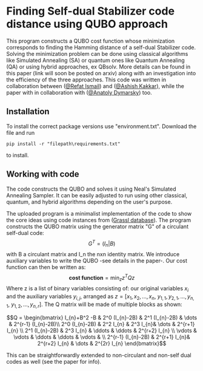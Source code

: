 # Finding Self-dual Stabilizer code distance using QUBO approach
This program constructs a QUBO cost function whose minimization corresponds to finding the Hamming distance of a self-dual Stabilizer code. Solving the minimization problem can  be done using classical algorithms like Simulated Annealing (SA) or quantum ones like Quantum Annealing (QA) or using hybrid approaches, ex QBsolv. More details can be found in this paper (link will soon be posted on arxiv) along with an investigation into the efficiency of the three approaches. This code was written in collaboration between ([@Refat Ismail](https://github.com/RefatIsmail96)) and ([@Ashish Kakkar](https://www.linkedin.com/in/ashishkakkar21/)), while the paper with in collaboration with ([@Anatoly Dymarsky](https://scholar.google.com/citations?user=n9NSqaIAAAAJ&hl=en)) too.

## Installation
To install the correct package versions use "environment.txt". Download the file and run
```
pip install -r "filepath\requirements.txt"
```
to install.
## Working with code
The code constructs the QUBO and solves it using Neal's Simulated Annealing Sampler. It can be easily adjusted to run using other classical, quantum, and hybrid algorithms depending on the user's purpose.

The uploaded program is a minimalist implementation of the code to show the core ideas using code instances from ([Grassl database](http://www.codetables.de/)). The program constructs the QUBO matrix using the generator matrix "G" of a circulant self-dual code:
$$G^T = \left( I_{n}|B \right)$$ with B a circulant matrix and I_n the nxn identity matrix.
We introduce auxiliary variables to write the QUBO -see details in the paper-. Our cost function can then be written as:
$$\textbf{cost function} = \min_z z^T Q z$$
Where z is a list of binary variables consisting of: our original variables $x_i$ and the auxiliary variables $y_{i,j}$, arranged as $z= [x_1,x_2,...,x_n, \ y_{1,1},y_{2,1},...,y_{n,1}, \ y_{1,2},...,y_{n,r}]$. The Q matrix will be made of multiple blocks as shown:
```math
Q = \begin{bmatrix} I_{n}+B^2 -B  & 2^0 (I_{n}-2B) & 2^1 (I_{n}-2B) & \dots & 2^{r-1} (I_{n}-2B)\\ 2^0 (I_{n}-2B) & 2^2 I_{n} & 2^3 I_{n}& \dots & 2^{r+1} I_{n} \\ 2^1 (I_{n}-2B) &  2^3 I_{n} & \ddots & \ddots & 2^{r+2} I_{n} \\ \vdots & \vdots & \ddots & \ddots & \vdots & \\ 2^{r-1} (I_{n}-2B) & 2^{r+1} I_{n}& 2^{r+2} I_{n} & \dots & 2^{2r} I_{n} \end{bmatrix}
```

This can be straightforwardly extended to non-circulant and non-self dual codes as well (see the paper for info).


